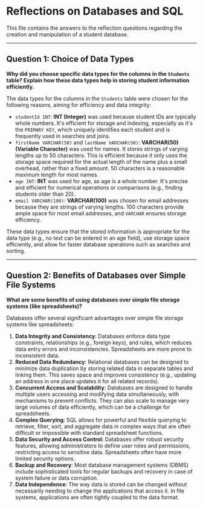 # Reflections on Databases and SQL

This file contains the answers to the reflection questions regarding the creation and manipulation of a student database.

---

## Question 1: Choice of Data Types

**Why did you choose specific data types for the columns in the `Students` table? Explain how these data types help in storing student information efficiently.**

The data types for the columns in the `Students` table were chosen for the following reasons, aiming for efficiency and data integrity:

* `studentId INT`: **INT (Integer)** was used because student IDs are typically whole numbers. It's efficient for storage and indexing, especially as it's the `PRIMARY KEY`, which uniquely identifies each student and is frequently used in searches and joins.
* `firstName VARCHAR(50)` and `lastName VARCHAR(50)`: **VARCHAR(50) (Variable Character)** was used for names. It stores strings of varying lengths up to 50 characters. This is efficient because it only uses the storage space required for the actual length of the name plus a small overhead, rather than a fixed amount. 50 characters is a reasonable maximum length for most names.
* `age INT`: **INT** was used for age, as age is a whole number. It's precise and efficient for numerical operations or comparisons (e.g., finding students older than 20).
* `email VARCHAR(100)`: **VARCHAR(100)** was chosen for email addresses because they are strings of varying lengths. 100 characters provide ample space for most email addresses, and `VARCHAR` ensures storage efficiency.

These data types ensure that the stored information is appropriate for the data type (e.g., no text can be entered in an age field), use storage space efficiently, and allow for faster database operations such as searches and sorting.

---

## Question 2: Benefits of Databases over Simple File Systems

**What are some benefits of using databases over simple file storage systems (like spreadsheets)?**

Databases offer several significant advantages over simple file storage systems like spreadsheets:

1.  **Data Integrity and Consistency**: Databases enforce data type constraints, relationships (e.g., foreign keys), and rules, which reduces data entry errors and inconsistencies. Spreadsheets are more prone to inconsistent data.
2.  **Reduced Data Redundancy**: Relational databases can be designed to minimize data duplication by storing related data in separate tables and linking them. This saves space and improves consistency (e.g., updating an address in one place updates it for all related records).
3.  **Concurrent Access and Scalability**: Databases are designed to handle multiple users accessing and modifying data simultaneously, with mechanisms to prevent conflicts. They can also scale to manage very large volumes of data efficiently, which can be a challenge for spreadsheets.
4.  **Complex Querying**: SQL allows for powerful and flexible querying to retrieve, filter, sort, and aggregate data in complex ways that are often difficult or impossible with standard spreadsheet functions.
5.  **Data Security and Access Control**: Databases offer robust security features, allowing administrators to define user roles and permissions, restricting access to sensitive data. Spreadsheets often have more limited security options.
6.  **Backup and Recovery**: Most database management systems (DBMS) include sophisticated tools for regular backups and recovery in case of system failure or data corruption.
7.  **Data Independence**: The way data is stored can be changed without necessarily needing to change the applications that access it. In file systems, applications are often tightly coupled to the data format.